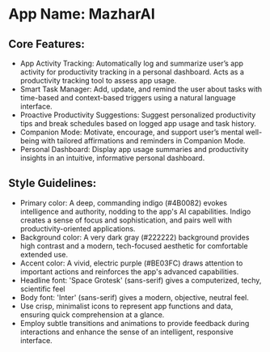 # **App Name**: MazharAI

## Core Features:

- App Activity Tracking: Automatically log and summarize user’s app activity for productivity tracking in a personal dashboard. Acts as a productivity tracking tool to assess app usage.
- Smart Task Manager: Add, update, and remind the user about tasks with time-based and context-based triggers using a natural language interface.
- Proactive Productivity Suggestions: Suggest personalized productivity tips and break schedules based on logged app usage and task history.
- Companion Mode: Motivate, encourage, and support user’s mental well-being with tailored affirmations and reminders in Companion Mode.
- Personal Dashboard: Display app usage summaries and productivity insights in an intuitive, informative personal dashboard.

## Style Guidelines:

- Primary color: A deep, commanding indigo (#4B0082) evokes intelligence and authority, nodding to the app's AI capabilities. Indigo creates a sense of focus and sophistication, and pairs well with productivity-oriented applications.
- Background color: A very dark gray (#222222) background provides high contrast and a modern, tech-focused aesthetic for comfortable extended use.
- Accent color: A vivid, electric purple (#BE03FC) draws attention to important actions and reinforces the app's advanced capabilities.
- Headline font: 'Space Grotesk' (sans-serif) gives a computerized, techy, scientific feel
- Body font: 'Inter' (sans-serif) gives a modern, objective, neutral feel.
- Use crisp, minimalist icons to represent app functions and data, ensuring quick comprehension at a glance.
- Employ subtle transitions and animations to provide feedback during interactions and enhance the sense of an intelligent, responsive interface.